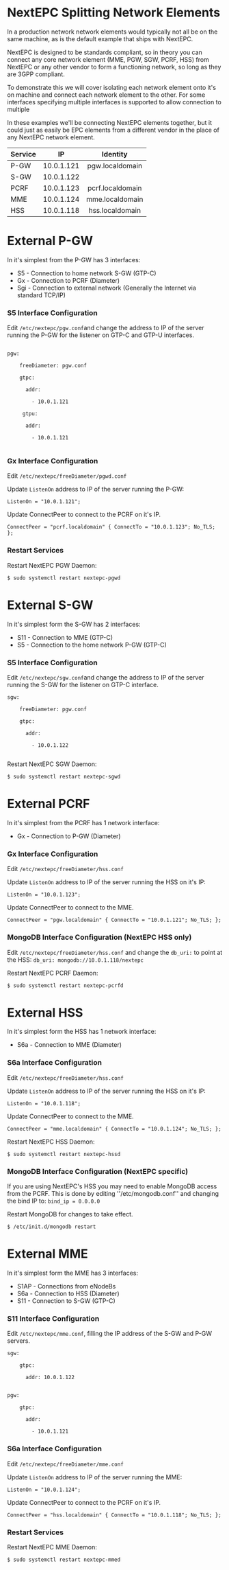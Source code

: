 # NextEPC Splitting Network Elements
In a production network network elements would typically not all be on the same machine, as is the default example that ships with NextEPC.

NextEPC is designed to be standards compliant, so in theory you can connect any core network element (MME, PGW, SGW, PCRF, HSS) from NextEPC or any other vendor to form a functioning network, so long as they are 3GPP compliant. 

To demonstrate this we will cover isolating each network element onto it's on machine and connect each network element to the other. For some interfaces specifying multiple interfaces is supported to allow connection to multiple

In these examples we'll be connecting NextEPC elements together, but it could just as easily be EPC elements from a different vendor in the place of any NextEPC network element.

| Service        | IP           | Identity |
| ------------- |:-------------:|:-------------:|
| P-GW | 10.0.1.121 | pgw.localdomain |
| S-GW | 10.0.1.122 | |
| PCRF | 10.0.1.123 | pcrf.localdomain |
| MME | 10.0.1.124 | mme.localdomain |
| HSS | 10.0.1.118 | hss.localdomain |


# External P-GW
In it's simplest from the P-GW has 3 interfaces:
 * S5 - Connection to home network S-GW (GTP-C)
 * Gx - Connection to PCRF (Diameter)
 * Sgi - Connection to external network (Generally the Internet via standard TCP/IP)
 
### S5 Interface Configuration
Edit ```/etc/nextepc/pgw.conf```and change the address to IP of the server running the P-GW for the listener on GTP-C and GTP-U interfaces.

```

pgw:

    freeDiameter: pgw.conf
      
    gtpc: 
    
      addr:
      
        - 10.0.1.121
        
     gtpu: 
    
      addr:
      
        - 10.0.1.121
        
 ```




### Gx Interface Configuration
Edit ```/etc/nextepc/freeDiameter/pgwd.conf```

Update ```ListenOn``` address to IP of the server running the P-GW:

``` ListenOn = "10.0.1.121"; ``` 

Update ConnectPeer to connect to the PCRF on it's IP.

```ConnectPeer = "pcrf.localdomain" { ConnectTo = "10.0.1.123"; No_TLS; };```


### Restart Services
Restart NextEPC PGW Daemon:

``` $ sudo systemctl restart nextepc-pgwd ```


# External S-GW
In it's simplest form the S-GW has 2 interfaces:
 * S11 - Connection to MME (GTP-C)
 * S5 - Connection to the home network P-GW (GTP-C)

### S5 Interface Configuration
Edit ```/etc/nextepc/sgw.conf```and change the address to IP of the server running the S-GW for the listener on GTP-C interface.

```
sgw:

    freeDiameter: pgw.conf
      
    gtpc: 
    
      addr:
      
        - 10.0.1.122
        
 ```
 
 Restart NextEPC SGW Daemon:

``` $ sudo systemctl restart nextepc-sgwd ```


# External PCRF
In it's simplest from the PCRF has 1 network interface:
 * Gx - Connection to P-GW (Diameter)

### Gx Interface Configuration
Edit ```/etc/nextepc/freeDiameter/hss.conf```

Update ```ListenOn``` address to IP of the server running the HSS on it's IP:

``` ListenOn = "10.0.1.123"; ``` 

Update ConnectPeer to connect to the MME.

```ConnectPeer = "pgw.localdomain" { ConnectTo = "10.0.1.121"; No_TLS; };```

### MongoDB Interface Configuration (NextEPC HSS only)
Edit ```/etc/nextepc/freeDiameter/hss.conf``` and change the ```db_uri:``` to point at the HSS: ```db_uri: mongodb://10.0.1.118/nextepc``` 

Restart NextEPC PCRF Daemon:

``` $ sudo systemctl restart nextepc-pcrfd ```

# External HSS
In it's simplest form the HSS has 1 network interface:
 * S6a - Connection to MME (Diameter)

### S6a Interface Configuration
Edit ```/etc/nextepc/freeDiameter/hss.conf```

Update ```ListenOn``` address to IP of the server running the HSS on it's IP:

``` ListenOn = "10.0.1.118"; ``` 

Update ConnectPeer to connect to the MME.

```ConnectPeer = "mme.localdomain" { ConnectTo = "10.0.1.124"; No_TLS; };```

Restart NextEPC HSS Daemon:

``` $ sudo systemctl restart nextepc-hssd ```

### MongoDB Interface Configuration (NextEPC specific)
If you are using NextEPC's HSS you may need to enable MongoDB access from the PCRF. This is done by editing ''/etc/mongodb.conf'' and changing the bind IP to:
``` bind_ip = 0.0.0.0 ```

Restart MongoDB for changes to take effect.

``` $ /etc/init.d/mongodb restart ```

# External MME
In it's simplest form the MME has 3 interfaces:
 * S1AP - Connections from eNodeBs
 * S6a - Connection to HSS (Diameter)
 * S11 - Connection to S-GW (GTP-C)
 
### S11 Interface Configuration
Edit ```/etc/nextepc/mme.conf```, filling the IP address of the S-GW and P-GW servers.
```
sgw:

    gtpc:
    
      addr: 10.0.1.122


pgw:

    gtpc:
    
      addr:
      
        - 10.0.1.121
```

### S6a Interface Configuration
Edit ```/etc/nextepc/freeDiameter/mme.conf```

Update ```ListenOn``` address to IP of the server running the MME:

``` ListenOn = "10.0.1.124"; ``` 

Update ConnectPeer to connect to the PCRF on it's IP.

```ConnectPeer = "hss.localdomain" { ConnectTo = "10.0.1.118"; No_TLS; };```


### Restart Services
Restart NextEPC MME Daemon:

``` $ sudo systemctl restart nextepc-mmed ```
 

